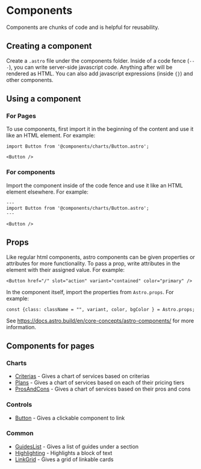 # Components

Components are chunks of code and is helpful for reusability.

## Creating a component

Create a `.astro` file under the components folder. Inside of a code fence (`---`), you can write server-side javascript code. Anything after will be rendered as HTML. You can also add javascript expressions (inside `{}`) and other components.

## Using a component

### For Pages

To use components, first import it in the beginning of the content and use it like an HTML element. For example:

```tsx
import Button from '@components/charts/Button.astro';

<Button />
```

### For components

Import the component inside of the code fence and use it like an HTML element elsewhere. For example:

```tsx
---
import Button from '@components/charts/Button.astro';
---

<Button />
```

## Props

Like regular html components, astro components can be given properties or attributes for more functionality. To pass a prop, write attributes in the element with their assigned value. For example:

```tsx
<Button href="/" slot="action" variant="contained" color="primary" />
```

In the component itself, import the properties from `Astro.props`. For example:

```tsx
const {class: className = "", variant, color, bgColor } = Astro.props;
```

See <https://docs.astro.build/en/core-concepts/astro-components/> for more information.

## Components for pages

### Charts

- [Criterias](../src/components/charts/Criterias.astro) - Gives a chart of services based on criterias
- [Plans](../src/components/charts/Plans.astro) - Gives a chart of services based on each of their pricing tiers
- [ProsAndCons](../src/components/charts/ProsAndCons.astro) - Gives a chart of services based on their pros and cons

### Controls

- [Button](../src/components/controls/Button.astro) - Gives a clickable component to link

### Common

- [GuidesList](../src/components/common/GuidesList.astro) - Gives a list of guides under a section
- [Highlighting](../src/components/common/Highlighting.astro) - Highlights a block of text
- [LinkGrid](../src/components/common/LinkGrid.astro) - Gives a grid of linkable cards
